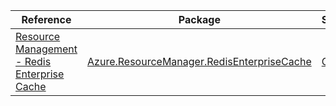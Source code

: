 | Reference | Package | Source |
|---|---|---|
|[Resource Management - Redis Enterprise Cache](resourcemanager.redisenterprisecache-readme.md)|[Azure.ResourceManager.RedisEnterpriseCache](https://www.nuget.org/packages/Azure.ResourceManager.RedisEnterpriseCache)|[GitHub](https://github.com/Azure/azure-sdk-for-net/blob/main/sdk/redisenterprise/Azure.ResourceManager.RedisEnterpriseCache)|
